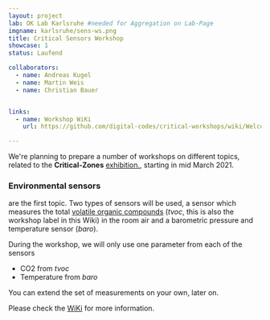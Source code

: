 ```yaml
---
layout: project
lab: OK Lab Karlsruhe #needed for Aggregation on Lab-Page
imgname: karlsruhe/sens-ws.png
title: Critical Sensors Workshop
showcase: 1
status: Laufend

collaborators:
  - name: Andreas Kugel
  - name: Martin Weis
  - name: Christian Bauer


links:
  - name: Workshop WiKi
    url: https://github.com/digital-codes/critical-workshops/wiki/Welcome

---
```


We're planning to prepare a number of workshops on different topics, related to the **Critical-Zones** [exhibition.](https://critical-zones.zkm.de/), starting in mid March 2021.

### Environmental sensors 
are the first topic. Two types of sensors will be used, 
a sensor which measures the total [volatile organic compounds](https://en.wikipedia.org/wiki/Volatile_organic_compound) (*tvoc*, this is also the workshop label in this Wiki) in the room air and 
a barometric pressure and temperature sensor (*baro*).

During the workshop, we will only use one parameter from each of the sensors
 * CO2 from *tvoc*
 * Temperature from *baro*

You can extend the set of measurements on your own, later on.

Please check the [WiKi](https://github.com/digital-codes/critical-workshops/wiki/Welcome) for more information.